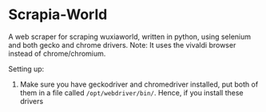 # Scrapia-World
A web scraper for scraping wuxiaworld, written in python, using selenium and both gecko and chrome drivers. Note: It uses the vivaldi browser instead of chrome/chromium.


Setting up:
1. Make sure you have geckodriver and chromedriver installed, put both of them in a file called `/opt/webdriver/bin/`. Hence, if you install these drivers
